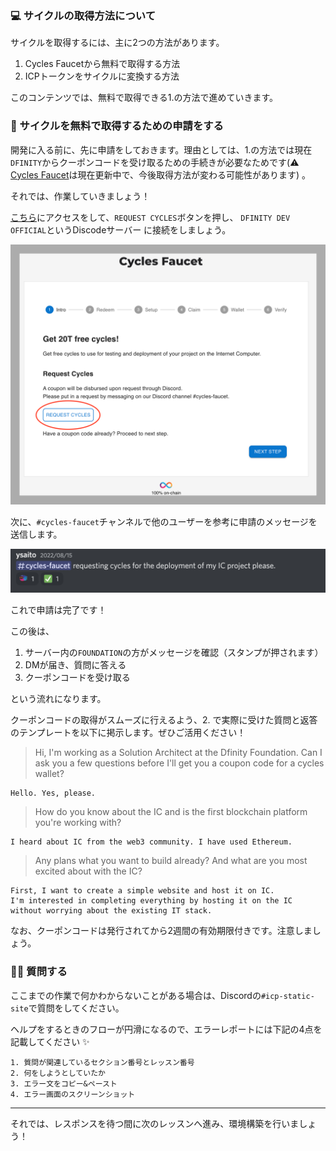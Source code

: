 ### 💻 サイクルの取得方法について

サイクルを取得するには、主に2つの方法があります。

1. Cycles Faucetから無料で取得する方法
2. ICPトークンをサイクルに変換する方法

このコンテンツでは、無料で取得できる1.の方法で進めていきます。

### 💬 サイクルを無料で取得するための申請をする

開発に入る前に、先に申請をしておきます。理由としては、1.の方法では現在`DFINITY`からクーポンコードを受け取るための手続きが必要なためです(⚠️ [Cycles Faucet](https://internetcomputer.org/docs/current/developer-docs/quickstart/cycles-faucet/)は現在更新中で、今後取得方法が変わる可能性があります)
。

それでは、作業していきましょう！

[こちら](https://anv4y-qiaaa-aaaal-qaqxq-cai.ic0.app/)にアクセスをして、`REQUEST CYCLES`ボタンを押し、 `DFINITY DEV OFFICIAL`というDiscodeサーバー に接続をしましょう。

![](/public/images/ICP-Static-Site/section-1/1_1_1.png)

次に、`#cycles-faucet`チャンネルで他のユーザーを参考に申請のメッセージを送信します。

![](/public/images/ICP-Static-Site/section-1/1_1_2.png)

これで申請は完了です！

この後は、

1. サーバー内の`FOUNDATION`の方がメッセージを確認（スタンプが押されます）
2. DMが届き、質問に答える
3. クーポンコードを受け取る

という流れになります。

クーポンコードの取得がスムーズに行えるよう、2. で実際に受けた質問と返答のテンプレートを以下に掲示します。ぜひご活用ください！

> Hi, I'm working as a Solution Architect at the Dfinity Foundation. Can I ask you a few questions before I'll get you a coupon code for a cycles wallet?

    Hello. Yes, please.

> How do you know about the IC and is the first blockchain platform you're working with?

    I heard about IC from the web3 community. I have used Ethereum.

> Any plans what you want to build already? And what are you most excited about with the IC?

    First, I want to create a simple website and host it on IC.
    I'm interested in completing everything by hosting it on the IC without worrying about the existing IT stack.

なお、クーポンコードは発行されてから2週間の有効期限付きです。注意しましょう。

### 🙋‍♂️ 質問する

ここまでの作業で何かわからないことがある場合は、Discordの`#icp-static-site`で質問をしてください。

ヘルプをするときのフローが円滑になるので、エラーレポートには下記の4点を記載してください ✨

```
1. 質問が関連しているセクション番号とレッスン番号
2. 何をしようとしていたか
3. エラー文をコピー&ペースト
4. エラー画面のスクリーンショット
```

---

それでは、レスポンスを待つ間に次のレッスンへ進み、環境構築を行いましょう！
